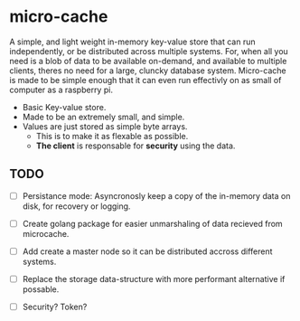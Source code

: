# micro-cache

A simple, and light weight in-memory key-value store that can run independently, or be distributed across multiple systems. For, when all you need is a blob of data to be available on-demand, and available to multiple clients, theres no need for a large, cluncky database system. Micro-cache is made to be simple enough that it can even run effectivly on as small of computer as a raspberry pi. 

* Basic Key-value store.
* Made to be an extremely small, and simple. 
* Values are just stored as simple byte arrays.
    - This is to make it as flexable as possible.
    - **The client** is responsable for **security** using the data.

        
## TODO
- [ ] Persistance mode: Asyncronosly keep a copy of the in-memory data on disk, for recovery or logging.
- [ ] Create golang package for easier unmarshaling of data recieved from microcache.
- [ ] Add create a master node so it can be distributed accross different systems.
- [ ] Replace the storage data-structure with more performant alternative if possable.
- [ ] Security? Token?

